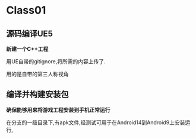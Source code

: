 # Class01

## 源码编译UE5

**新建一个C++工程**

用UE自带的gitignore,将所需的内容上传了.

用的是自带的第三人称视角

## 编译并构建安装包

**确保能够用来将游戏工程安装到手机正常运行**

在分支的一级目录下,有apk文件,经测试可用于在Android14到Android9上安装运行,

